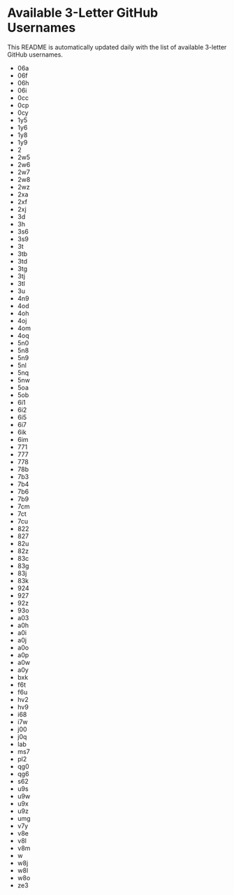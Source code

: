 # Available 3-Letter GitHub Usernames

This README is automatically updated daily with the list of available 3-letter GitHub usernames.

- 06a
- 06f
- 06h
- 06i
- 0cc
- 0cp
- 0cy
- 1y5
- 1y6
- 1y8
- 1y9
- 2
- 2w5
- 2w6
- 2w7
- 2w8
- 2wz
- 2xa
- 2xf
- 2xj
- 3d
- 3h
- 3s6
- 3s9
- 3t
- 3tb
- 3td
- 3tg
- 3tj
- 3tl
- 3u
- 4n9
- 4od
- 4oh
- 4oj
- 4om
- 4oq
- 5n0
- 5n8
- 5n9
- 5nl
- 5nq
- 5nw
- 5oa
- 5ob
- 6i1
- 6i2
- 6i5
- 6i7
- 6ik
- 6im
- 771
- 777
- 778
- 78b
- 7b3
- 7b4
- 7b6
- 7b9
- 7cm
- 7ct
- 7cu
- 822
- 827
- 82u
- 82z
- 83c
- 83g
- 83j
- 83k
- 924
- 927
- 92z
- 93o
- a03
- a0h
- a0i
- a0j
- a0o
- a0p
- a0w
- a0y
- bxk
- f6t
- f6u
- hv2
- hv9
- i68
- i7w
- j00
- j0q
- lab
- ms7
- pl2
- qg0
- qg6
- s62
- u9s
- u9w
- u9x
- u9z
- umg
- v7y
- v8e
- v8l
- v8m
- w
- w8j
- w8l
- w8o
- ze3
